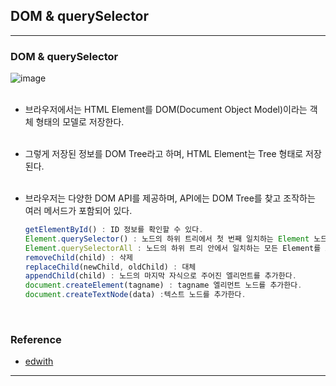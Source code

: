 DOM & querySelector
-------------------

---

### DOM & querySelector<br>

![image](https://user-images.githubusercontent.com/56240505/71048569-fb12cd80-2182-11ea-91b5-a9bea298b522.png)<br><br>

-	브라우저에서는 HTML Element를 DOM(Document Object Model)이라는 객체 형태의 모델로 저장한다.<br><br>
-	그렇게 저장된 정보를 DOM Tree라고 하며, HTML Element는 Tree 형태로 저장된다.<br><br>
-	브라우저는 다양한 DOM API를 제공하며, API에는 DOM Tree를 찾고 조작하는 여러 메서드가 포함되어 있다.

	```javascript
	getElementById() : ID 정보를 확인할 수 있다.
	Element.querySelector() : 노드의 하위 트리에서 첫 번째 일치하는 Element 노드를 반환한다. 결과가 없으면 null을 반환한다.
	Element.querySelectorAll : 노드의 하위 트리 안에서 일치하는 모든 Element를 포함한 NodeList를 반환한다. 결과가 없으면 빈 NodeList를 반환한다.
	removeChild(child) : 삭제
	replaceChild(newChild, oldChild) : 대체
	appendChild(child) : 노드의 마지막 자식으로 주어진 엘리먼트를 추가한다.
	document.createElement(tagname) : tagname 엘리먼트 노드를 추가한다.
	document.createTextNode(data) :텍스트 노드를 추가한다.
	```

	<br>

### Reference<br>

-	[edwith](https://www.edwith.org/boostcourse-web/lecture/16699/)

---
